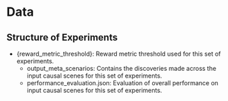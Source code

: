 # Data

## Structure of Experiments
* {reward_metric_threshold}: Reward metric threshold used for this set of experiments.
  * output_meta_scenarios: Contains the discoveries made across the input causal scenes for this set of experiments.
  * performance_evaluation.json: Evaluation of overall performance on input causal scenes for this set of experiments.
